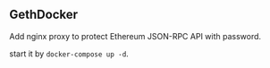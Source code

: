 ## GethDocker
Add nginx proxy to protect Ethereum JSON-RPC API with password.

start it by `docker-compose up -d`.
